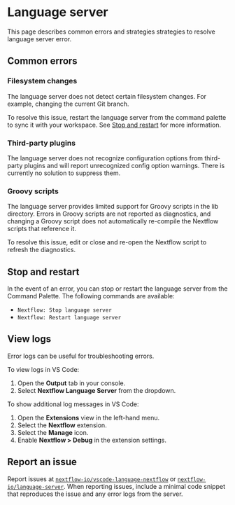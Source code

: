# Language server

This page describes common errors and strategies strategies to resolve language server error.

## Common errors

### Filesystem changes

The language server does not detect certain filesystem changes. For example, changing the current Git branch.

To resolve this issue, restart the language server from the command palette to sync it with your workspace. See [Stop and restart](#stop-and-restart) for more information.

### Third-party plugins

The language server does not recognize configuration options from third-party plugins and will report unrecognized config option warnings. There is currently no solution to suppress them.

### Groovy scripts

The language server provides limited support for Groovy scripts in the lib directory. Errors in Groovy scripts are not reported as diagnostics, and changing a Groovy script does not automatically re-compile the Nextflow scripts that reference it.

To resolve this issue, edit or close and re-open the Nextflow script to refresh the diagnostics.

## Stop and restart

In the event of an error, you can stop or restart the language server from the Command Palette. The following commands are available:

- `Nextflow: Stop language server`
- `Nextflow: Restart language server`

## View logs

Error logs can be useful for troubleshooting errors.

To view logs in VS Code:

1. Open the **Output** tab in your console.
2. Select **Nextflow Language Server** from the dropdown.

To show additional log messages in VS Code:

1. Open the **Extensions** view in the left-hand menu.
2. Select the **Nextflow** extension.
3. Select the **Manage** icon.
3. Enable **Nextflow > Debug** in the extension settings.

## Report an issue

Report issues at [`nextflow-io/vscode-language-nextflow`](https://github.com/nextflow-io/vscode-language-nextflow) or [`nextflow-io/language-server`](https://github.com/nextflow-io/language-server). When reporting issues, include a minimal code snippet that reproduces the issue and any error logs from the server.
